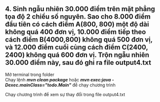## 4. Sinh ngẫu nhiên 30.000 điểm trên mặt phẳng tọa độ 2 chiều số nguyên. Sao cho 8.000 điểm đầu tiên có cách điểm A(800, 800) một độ dài không quá 400 đơn vị, 10.000 điểm tiếp theo cách điểm B(4000,800) không quá 500 đơn vị, và 12.000 điểm cuối cùng cách điểm C(2400, 2400) không quá 600 đơn vị. Trộn ngẫu nhiên 30.000 điểm này, sau đó ghi ra file output4.txt
Mở terminal trong folder <br>
Chạy lệnh <b><i>mvn clean package</i></b> hoặc <b><i>mvn exec:java -Dexec.mainClass="todo.Main"</i></b> để chạy chương trình <br> 
 
Chạy chương trình để xem sự thay đổi trong file output4.txt<br>
